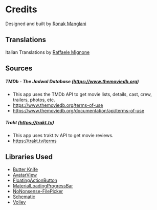 # Credits
Designed and built by [Ronak Manglani](https://github.com/Ronak-LM)


## Translations
Italian Translations by [Raffaele Mignone](https://github.com/OrangeDugongo)


## Sources

##### TMDb - The Jadwal Database (https://www.themoviedb.org)
* This app uses the TMDb API to get movie lists, details, cast, crew, trailers, photos, etc.
* https://www.themoviedb.org/terms-of-use
* https://www.themoviedb.org/documentation/api/terms-of-use

##### Trakt (https://trakt.tv)
* This app uses trakt.tv API to get movie reviews. 
* https://trakt.tv/terms


## Libraries Used
* [Butter Knife](https://github.com/JakeWharton/butterknife)
* [AvatarView](https://github.com/hdodenhof/AvatarView)
* [FloatingActionButton](https://github.com/Clans/FloatingActionButton)
* [MaterialLoadingProgressBar](https://github.com/lsjwzh/MaterialLoadingProgressBar)
* [NoNonsense-FilePicker](https://github.com/spacecowboy/NoNonsense-FilePicker)
* [Schematic](https://github.com/SimonVT/schematic)
* [Volley](http://developer.android.com/training/volley/index.html)